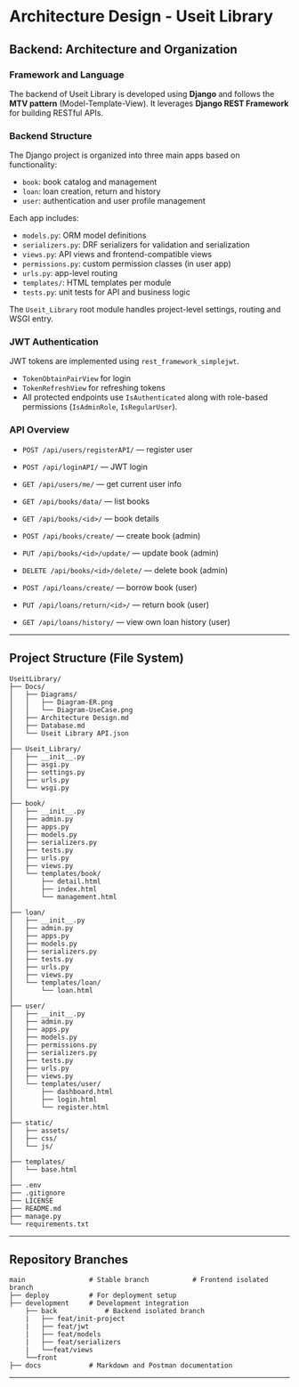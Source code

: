 # Architecture Design - Useit Library

## Backend: Architecture and Organization

### Framework and Language
The backend of Useit Library is developed using **Django** and follows the **MTV pattern** (Model-Template-View). It leverages **Django REST Framework** for building RESTful APIs.

### Backend Structure
The Django project is organized into three main apps based on functionality:

- `book`: book catalog and management
- `loan`: loan creation, return and history
- `user`: authentication and user profile management

Each app includes:

- `models.py`: ORM model definitions
- `serializers.py`: DRF serializers for validation and serialization
- `views.py`: API views and frontend-compatible views
- `permissions.py`: custom permission classes (in user app)
- `urls.py`: app-level routing
- `templates/`: HTML templates per module
- `tests.py`: unit tests for API and business logic

The `Useit_Library` root module handles project-level settings, routing and WSGI entry.

### JWT Authentication
JWT tokens are implemented using `rest_framework_simplejwt`.
- `TokenObtainPairView` for login
- `TokenRefreshView` for refreshing tokens
- All protected endpoints use `IsAuthenticated` along with role-based permissions (`IsAdminRole`, `IsRegularUser`).

### API Overview
- `POST /api/users/registerAPI/` — register user
- `POST /api/loginAPI/` — JWT login
- `GET /api/users/me/` — get current user info

- `GET /api/books/data/` — list books
- `GET /api/books/<id>/` — book details
- `POST /api/books/create/` — create book (admin)
- `PUT /api/books/<id>/update/` — update book (admin)
- `DELETE /api/books/<id>/delete/` — delete book (admin)

- `POST /api/loans/create/` — borrow book (user)
- `PUT /api/loans/return/<id>/` — return book (user)
- `GET /api/loans/history/` — view own loan history (user)

---

## Project Structure (File System)

```plaintext
UseitLibrary/
├── Docs/
│   ├── Diagrams/
│   │   ├── Diagram-ER.png
│   │   └── Diagram-UseCase.png
│   ├── Architecture Design.md
│   ├── Database.md
│   └── Useit Library API.json
│
├── Useit_Library/
│   ├── __init__.py
│   ├── asgi.py
│   ├── settings.py
│   ├── urls.py
│   └── wsgi.py
│
├── book/
│   ├── __init__.py
│   ├── admin.py
│   ├── apps.py
│   ├── models.py
│   ├── serializers.py
│   ├── tests.py
│   ├── urls.py
│   ├── views.py
│   └── templates/book/
│       ├── detail.html
│       ├── index.html
│       └── management.html
│
├── loan/
│   ├── __init__.py
│   ├── admin.py
│   ├── apps.py
│   ├── models.py
│   ├── serializers.py
│   ├── tests.py
│   ├── urls.py
│   ├── views.py
│   └── templates/loan/
│       └── loan.html
│
├── user/
│   ├── __init__.py
│   ├── admin.py
│   ├── apps.py
│   ├── models.py
│   ├── permissions.py
│   ├── serializers.py
│   ├── tests.py
│   ├── urls.py
│   ├── views.py
│   └── templates/user/
│       ├── dashboard.html
│       ├── login.html
│       └── register.html
│
├── static/
│   ├── assets/
│   ├── css/
│   └── js/
│
├── templates/
│   └── base.html
│
├── .env
├── .gitignore
├── LICENSE
├── README.md
├── manage.py
└── requirements.txt
```

---

## Repository Branches

```plaintext
main                # Stable branch           # Frontend isolated branch
├── deploy          # For deployment setup
├── development     # Development integration
    ├── back            # Backend isolated branch
    |   ├── feat/init-project
    |   ├── feat/jwt
    |   ├── feat/models
    |   ├── feat/serializers
    |   └──feat/views
    └──front
├── docs            # Markdown and Postman documentation

```

---
